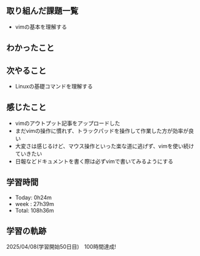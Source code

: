 ## 取り組んだ課題一覧
- vimの基本を理解する
## わかったこと
## 次やること
- Linuxの基礎コマンドを理解する
## 感じたこと
- vimのアウトプット記事をアップロードした
- まだvimの操作に慣れず、トラックパッドを操作して作業した方が効率が良い
- 大変さは感じるけど、マウス操作といった楽な道に逃げず、vimを使い続けていきたい
- 日報などドキュメントを書く際は必ずvimで書いてみるようにする
## 学習時間
- Today: 0h24m
- week : 27h39m
- Total: 108h36m
## 学習の軌跡
2025/04/08(学習開始50日目)　100時間達成!
